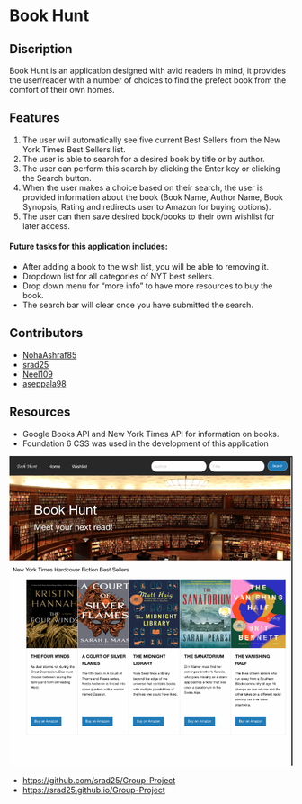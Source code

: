 # Book Hunt

## Discription
Book Hunt is an application designed with avid readers in mind, it provides the user/reader with a number of choices to find the prefect book from the comfort of their own homes.

## Features
1. The user will automatically see five current Best Sellers from the New York Times Best  Sellers list.
2. The user is able to search for a desired book by title or by author. 
3. The user can perform this search by clicking the Enter key or clicking the Search button.
4. When the user makes a choice based on their search, the user is provided information   about the book (Book Name, Author Name, Book Synopsis, Rating and redirects user to Amazon for buying options).
5. The user can then save desired book/books to their own wishlist for later access.

#### Future tasks for this application includes:
* After adding a book to the wish list, you will be able to removing it.
* Dropdown list for all categories of NYT best sellers.
* Drop down menu for “more info” to have more resources to buy the book.
* The search bar will clear once you have submitted the search.

## Contributors
* [NohaAshraf85](https://www.github.com/NohaAshraf85)
* [srad25](https://www.github.com/srad25)
* [Neel109](https://www.github.com/Neel109)
* [aseppala98](https://www.github.com/aseppala98)

## Resources
* Google Books API and New York Times API for information on books.
* Foundation 6 CSS was used in the development of this application

![alt text](./assets/images/book-hunt.png "pic of Book Hunt Page")


* https://github.com/srad25/Group-Project
* https://srad25.github.io/Group-Project